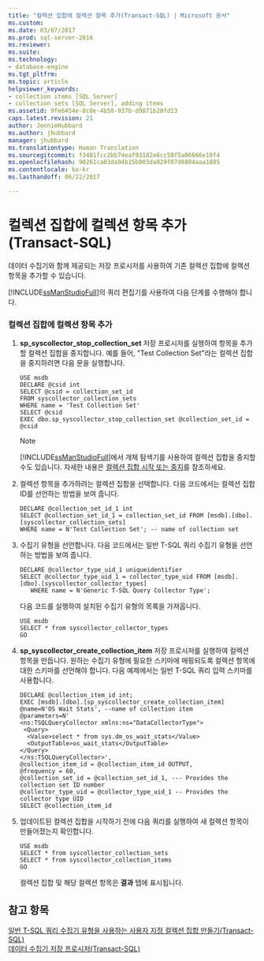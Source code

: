 ```yaml
---
title: "컬렉션 집합에 컬렉션 항목 추가(Transact-SQL) | Microsoft 문서"
ms.custom: 
ms.date: 03/07/2017
ms.prod: sql-server-2016
ms.reviewer: 
ms.suite: 
ms.technology:
- database-engine
ms.tgt_pltfrm: 
ms.topic: article
helpviewer_keywords:
- collection items [SQL Server]
- collection sets [SQL Server], adding items
ms.assetid: 9fe6454e-8c0e-4b50-937b-d9871b20fd13
caps.latest.revision: 21
author: JennieHubbard
ms.author: jhubbard
manager: jhubbard
ms.translationtype: Human Translation
ms.sourcegitcommit: f3481fcc2bb74eaf93182e6cc58f5a06666e10f4
ms.openlocfilehash: 90261ca03da94b15b003da029f07d8804aaa1805
ms.contentlocale: ko-kr
ms.lasthandoff: 06/22/2017

---
```

# <a name="add-a-collection-item-to-a-collection-set-transact-sql"></a>컬렉션 집합에 컬렉션 항목 추가(Transact-SQL)
  데이터 수집기와 함께 제공되는 저장 프로시저를 사용하여 기존 컬렉션 집합에 컬렉션 항목을 추가할 수 있습니다.  
  
 [!INCLUDE[ssManStudioFull](../../includes/ssmanstudiofull-md.md)]의 쿼리 편집기를 사용하여 다음 단계를 수행해야 합니다.  
  
### <a name="add-a-collection-item-to-a-collection-set"></a>컬렉션 집합에 컬렉션 항목 추가  
  
1.  **sp_syscollector_stop_collection_set** 저장 프로시저를 실행하여 항목을 추가할 컬렉션 집합을 중지합니다. 예를 들어, "Test Collection Set"라는 컬렉션 집합을 중지하려면 다음 문을 실행합니다.  
  
    ```tsql  
    USE msdb  
    DECLARE @csid int  
    SELECT @csid = collection_set_id  
    FROM syscollector_collection_sets  
    WHERE name = 'Test Collection Set'  
    SELECT @csid  
    EXEC dbo.sp_syscollector_stop_collection_set @collection_set_id = @csid  
    ```  
  
    > [!NOTE]  
    >  [!INCLUDE[ssManStudioFull](../../includes/ssmanstudiofull-md.md)]에서 개체 탐색기를 사용하여 컬렉션 집합을 중지할 수도 있습니다. 자세한 내용은 [컬렉션 집합 시작 또는 중지](../../relational-databases/data-collection/start-or-stop-a-collection-set.md)를 참조하세요.  
  
2.  컬렉션 항목을 추가하려는 컬렉션 집합을 선택합니다. 다음 코드에서는 컬렉션 집합 ID를 선언하는 방법을 보여 줍니다.  
  
    ```tsql  
    DECLARE @collection_set_id_1 int  
    SELECT @collection_set_id_1 = collection_set_id FROM [msdb].[dbo].[syscollector_collection_sets]  
    WHERE name = N'Test Collection Set'; -- name of collection set  
    ```  
  
3.  수집기 유형을 선언합니다. 다음 코드에서는 일반 T-SQL 쿼리 수집기 유형을 선언하는 방법을 보여 줍니다.  
  
    ```tsql  
    DECLARE @collector_type_uid_1 uniqueidentifier  
    SELECT @collector_type_uid_1 = collector_type_uid FROM [msdb].[dbo].[syscollector_collector_types]   
       WHERE name = N'Generic T-SQL Query Collector Type';  
    ```  
  
     다음 코드를 실행하여 설치된 수집기 유형의 목록을 가져옵니다.  
  
    ```tsql  
    USE msdb  
    SELECT * from syscollector_collector_types  
    GO  
    ```  
  
4.  **sp_syscollector_create_collection_item** 저장 프로시저를 실행하여 컬렉션 항목을 만듭니다. 원하는 수집기 유형에 필요한 스키마에 매핑되도록 컬렉션 항목에 대한 스키마를 선언해야 합니다. 다음 예제에서는 일반 T-SQL 쿼리 입력 스키마를 사용합니다.  
  
    ```tsql  
    DECLARE @collection_item_id int;  
    EXEC [msdb].[dbo].[sp_syscollector_create_collection_item]   
    @name=N'OS Wait Stats', --name of collection item  
    @parameters=N'  
    <ns:TSQLQueryCollector xmlns:ns="DataCollectorType">  
     <Query>  
      <Value>select * from sys.dm_os_wait_stats</Value>  
      <OutputTable>os_wait_stats</OutputTable>  
    </Query>  
    </ns:TSQLQueryCollector>',  
    @collection_item_id = @collection_item_id OUTPUT,  
    @frequency = 60,  
    @collection_set_id = @collection_set_id_1, --- Provides the collection set ID number  
    @collector_type_uid = @collector_type_uid_1 -- Provides the collector type UID  
    SELECT @collection_item_id     
    ```  
  
5.  업데이트된 컬렉션 집합을 시작하기 전에 다음 쿼리를 실행하여 새 컬렉션 항목이 만들어졌는지 확인합니다.  
  
    ```xaml  
    USE msdb  
    SELECT * from syscollector_collection_sets  
    SELECT * from syscollector_collection_items  
    GO  
    ```  
  
     컬렉션 집합 및 해당 컬렉션 항목은 **결과** 탭에 표시됩니다.  
  
## <a name="see-also"></a>참고 항목  
 [일반 T-SQL 쿼리 수집기 유형을 사용하는 사용자 지정 컬렉션 집합 만들기&#40;Transact-SQL&#41;](../../relational-databases/data-collection/create-custom-collection-set-generic-t-sql-query-collector-type.md)   
 [데이터 수집기 저장 프로시저&#40;Transact-SQL&#41;](../../relational-databases/system-stored-procedures/data-collector-stored-procedures-transact-sql.md)  
  
  
